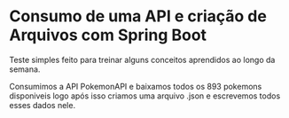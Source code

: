 # Consumo de uma API e criação de Arquivos com Spring Boot

Teste simples feito para treinar alguns conceitos aprendidos ao longo da semana.

Consumimos a API PokemonAPI e baixamos todos os 893 pokemons disponiveis logo após isso criamos uma arquivo .json e escrevemos todos esses dados nele.